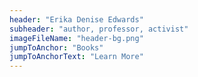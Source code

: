 ```yaml
---
header: "Erika Denise Edwards"
subheader: "author, professor, activist"
imageFileName: "header-bg.png"
jumpToAnchor: "Books"
jumpToAnchorText: "Learn More"
---
```

